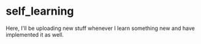 # self_learning
Here, I'll be uploading new stuff whenever I learn something new and have implemented it as well.


